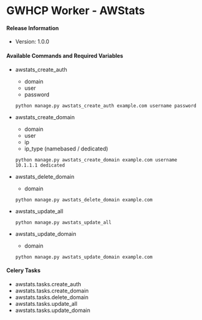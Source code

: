 # GWHCP Worker - AWStats #

#### Release Information ####

* Version: 1.0.0

#### Available Commands and Required Variables ####

* awstats_create_auth
    * domain
    * user
    * password

    `python manage.py awstats_create_auth example.com username password`

* awstats_create_domain
    * domain
    * user
    * ip
    * ip_type (namebased / dedicated)

    `python manage.py awstats_create_domain example.com username 10.1.1.1 dedicated`

* awstats_delete_domain
    * domain

    `python manage.py awstats_delete_domain example.com`

* awstats_update_all

    `python manage.py awstats_update_all`

* awstats_update_domain
    * domain

    `python manage.py awstats_update_domain example.com`

#### Celery Tasks ####

* awstats.tasks.create_auth
* awstats.tasks.create_domain
* awstats.tasks.delete_domain
* awstats.tasks.update_all
* awstats.tasks.update_domain